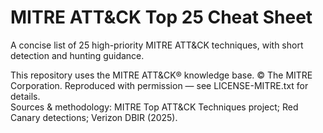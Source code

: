 # MITRE ATT&CK Top 25 Cheat Sheet
A concise list of 25 high-priority MITRE ATT&CK techniques, with short detection and hunting guidance.

This repository uses the MITRE ATT&CK® knowledge base. © The MITRE Corporation. Reproduced with permission — see LICENSE-MITRE.txt for details.  
Sources & methodology: MITRE Top ATT&CK Techniques project; Red Canary detections; Verizon DBIR (2025). 
